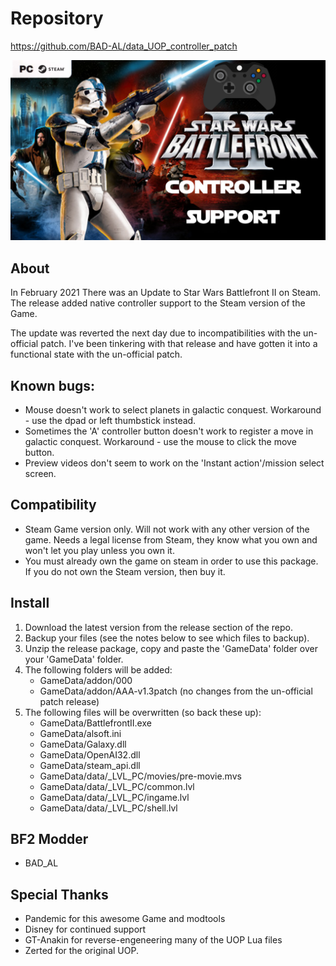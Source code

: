 # Repository
https://github.com/BAD-AL/data_UOP_controller_patch

![PC Controller Support](ControllerSupportThumbnail.png)

## About
In February 2021 There was an Update to Star Wars Battlefront II on Steam.
The release added native controller support to the Steam version of the Game.

The update was reverted the next day due to incompatibilities with the un-official patch. 
I've been tinkering with that release and have gotten it into a functional state with the un-official patch.

## Known bugs:
 * Mouse doesn't work to select planets in galactic conquest. Workaround - use the dpad or left thumbstick instead.
 * Sometimes the 'A' controller button doesn't work to register a move in galactic conquest. Workaround - use the mouse to click the move button.
 * Preview videos don't seem to work on the 'Instant action'/mission select screen.

## Compatibility
 * Steam Game version only. Will not work with any other version of the game. Needs a legal license from Steam, they know what you own and won't let you play unless you own it.
 * You must already own the game on steam in order to use this package. If you do not own the Steam version, then buy it.

 ## Install
 1. Download the latest version from the release section of the repo.
 2. Backup your files (see the notes below to see which files to backup).
 3. Unzip the release package, copy and paste the 'GameData' folder over your 'GameData' folder.
 4. The following folders will be added:
    * GameData/addon/000
    * GameData/addon/AAA-v1.3patch (no changes from the un-official patch release)
 5. The following files will be overwritten (so back these up):
    * GameData/BattlefrontII.exe
    * GameData/alsoft.ini
    * GameData/Galaxy.dll
    * GameData/OpenAI32.dll
    * GameData/steam_api.dll
    * GameData/data/_LVL_PC/movies/pre-movie.mvs
    * GameData/data/_LVL_PC/common.lvl
    * GameData/data/_LVL_PC/ingame.lvl
    * GameData/data/_LVL_PC/shell.lvl

## BF2 Modder
 * BAD_AL

## Special Thanks
 * Pandemic for this awesome Game and modtools
 * Disney for continued support
 * GT-Anakin for reverse-engeneering many of the UOP Lua files
 * Zerted for the original UOP.
